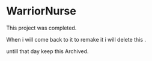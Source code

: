 # WarriorNurse

This project was completed. 

When i will come back to it to remake it i will delete this .

untill that day keep this Archived. 
